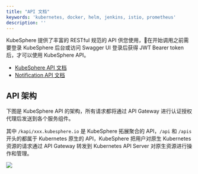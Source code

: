 ```yaml
---
title: "API 文档"
keywords: 'kubernetes, docker, helm, jenkins, istio, prometheus'
description: ''
---
```


KubeSphere 提供了丰富的 RESTful 规范的 API 供您使用，在开始调用之前需要登录 KubeSphere 后台或访问 Swagger UI 登录后获得 JWT Bearer token 后，才可以使用 KubeSphere API。

- <a href="/v2.1/api/kubesphere" target="_blank">KubeSphere API 文档</a>
- <a href="/v2.1/api/notification" target="_blank">Notification API 文档</a>

## API 架构

下图是 KubeSphere API 的架构，所有请求都将通过 API Gateway 进行认证授权代理后发送到各个服务组件。

其中 `/kapi/xxx.kubesphere.io` 是 KubeSphere 拓展聚合的 API，`/api` 和 `/apis` 开头的都属于 Kubernetes 原生的 API，KubeSphere 把用户对原生 Kubernetes 资源的请求通过 API Gateway 转发到 Kubernetes API Server 对原生资源进行操作和管理。

![](https://pek3b.qingstor.com/kubesphere-docs/png/20190627223641.png)
